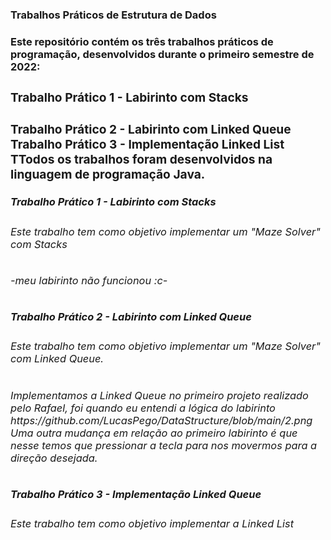 <h3>Trabalhos Práticos de Estrutura de Dados<h3>
<b>
<h4>Este repositório contém os três trabalhos práticos de programação, desenvolvidos durante o primeiro semestre de 2022:<h4>
<b>
<h3>Trabalho Prático 1 - Labirinto com Stacks<h3>
Trabalho Prático 2 - Labirinto com Linked Queue
Trabalho Prático 3 - Implementação Linked List
TTodos os trabalhos foram desenvolvidos na linguagem de programação Java.

<h5>Trabalho Prático 1 - Labirinto com Stacks<h5>
<h6>Este trabalho tem como objetivo implementar um "Maze Solver" com Stacks<h6>

-meu labirinto não funcionou :c-


<h5>Trabalho Prático 2 - Labirinto com Linked Queue<h5>
<h6>Este trabalho tem como objetivo implementar um "Maze Solver" com Linked Queue.<h6>
Implementamos a Linked Queue no primeiro projeto realizado pelo Rafael, foi quando eu entendi a lógica do labirinto
https://github.com/LucasPego/DataStructure/blob/main/2.png
Uma outra mudança em relação ao primeiro labirinto é que nesse temos que pressionar a tecla para nos movermos para a direção desejada.


<h5>Trabalho Prático 3 - Implementação Linked Queue<h5>
<h6>Este trabalho tem como objetivo implementar a Linked List<h6>
